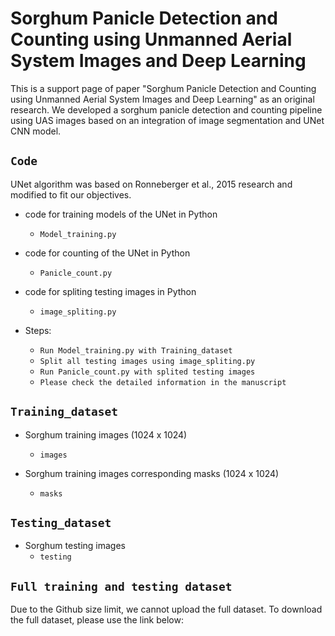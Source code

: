 # Sorghum Panicle Detection and Counting using Unmanned Aerial System Images and Deep Learning

This is a support page of paper "Sorghum Panicle Detection and Counting using Unmanned Aerial System Images and Deep Learning" as an original research. We developed a sorghum panicle detection and counting pipeline using UAS images based on an integration of image segmentation and UNet CNN model.

## `Code`
UNet algorithm was based on Ronneberger et al., 2015 research and modified to fit our objectives.

- code for training models of the UNet in Python
  - `Model_training.py`
  
- code for counting of the UNet in Python
  - `Panicle_count.py`
  
- code for spliting testing images in Python
  - `image_spliting.py`

- Steps:
  - `Run Model_training.py with Training_dataset`
  - `Split all testing images using image_spliting.py`
  - `Run Panicle_count.py with splited testing images`
  - `Please check the detailed information in the manuscript`


## `Training_dataset`
- Sorghum training images (1024 x 1024)
  - `images`
  
- Sorghum training images corresponding masks (1024 x 1024)
  - `masks`
  
## `Testing_dataset`
- Sorghum testing images
  - `testing`

## `Full training and testing dataset`
Due to the Github size limit, we cannot upload the full dataset. To download the full dataset, please use the link below: 

